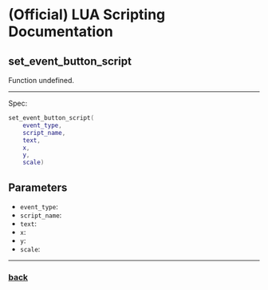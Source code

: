 
# (Official) LUA Scripting Documentation

## set_event_button_script

Function undefined.

___

Spec:

```lua
set_event_button_script(
	event_type,
	script_name,
	text,
	x,
	y,
	scale)
```

## Parameters

- `event_type`: 
- `script_name`: 
- `text`: 
- `x`: 
- `y`: 
- `scale`: 

___

### [back](../other)
